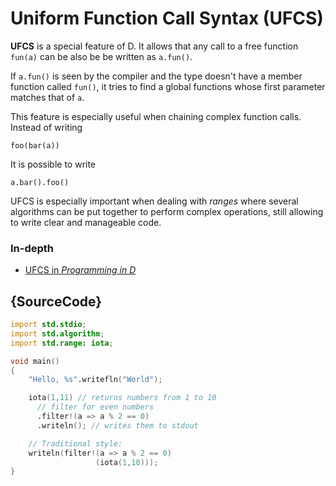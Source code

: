 # Uniform Function Call Syntax (UFCS)

**UFCS** is a special feature of D. It allows that any call to a free function
`fun(a)` can be also be be written as `a.fun()`.

If `a.fun()` is seen by the compiler and the type doesn't
have a member function called `fun()`, it tries to find a
global functions whose first parameter matches that of `a`.

This feature is especially useful when chaining complex
function calls. Instead of writing

    foo(bar(a))

It is possible to write

    a.bar().foo()

UFCS is especially important when dealing with
*ranges* where several algorithms can be put
together to perform complex operations, still allowing
to write clear and manageable code.

### In-depth

- [UFCS in _Programming in D_](http://ddili.org/ders/d.en/ufcs.html)

## {SourceCode}

```d
import std.stdio;
import std.algorithm;
import std.range: iota;

void main()
{
    "Hello, %s".writefln("World");

    iota(1,11) // returns numbers from 1 to 10
      // filter for even numbers
      .filter!(a => a % 2 == 0)
      .writeln(); // writes them to stdout

    // Traditional style:
    writeln(filter!(a => a % 2 == 0)
    			   (iota(1,10)));
}
```

